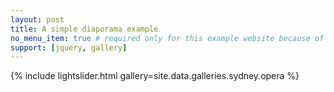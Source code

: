 ```yaml
---
layout: post
title: A simple diaporama example
no_menu_item: true # required only for this example website because of menu construction
support: [jquery, gallery]
---
```


{% include lightslider.html gallery=site.data.galleries.sydney.opera %}
